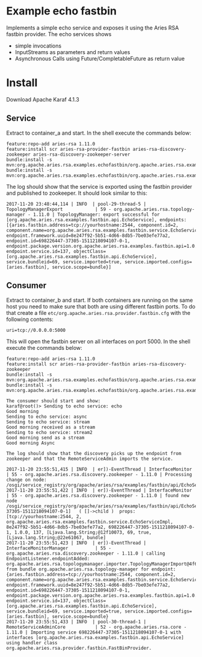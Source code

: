 # Example echo fastbin

Implements a simple echo service and exposes it using the Aries RSA fastbin provider.
The echo services shows 

 * simple invocations
 * InputStreams as parameters and return values
 * Asynchronous Calls using Future/CompletableFuture as return value

# Install

Download Apache Karaf 4.1.3

## Service
Extract to container_a and start. In the shell execute the commands below:

```
feature:repo-add aries-rsa 1.11.0
feature:install scr aries-rsa-provider-fastbin aries-rsa-discovery-zookeeper aries-rsa-discovery-zookeeper-server
bundle:install -s mvn:org.apache.aries.rsa.examples.echofastbin/org.apache.aries.rsa.examples.echofastbin.fbapi
bundle:install -s mvn:org.apache.aries.rsa.examples.echofastbin/org.apache.aries.rsa.examples.echofastbin.fbservice
```

The log should show that the service is exported using the fastbin provider and published to zookeeper.
It should look similar to this:

```
2017-11-20 23:48:44,114 | INFO  | pool-29-thread-5 | TopologyManagerExport            | 59 - org.apache.aries.rsa.topology-manager - 1.11.0 | TopologyManager: export successful for [org.apache.aries.rsa.examples.fastbin.api.EchoService], endpoints: [{aries.fastbin.address=tcp://yourhostname:2544, component.id=2, component.name=org.apache.aries.rsa.examples.fastbin.service.EchoServiceImpl, endpoint.framework.uuid=8e247f92-5b51-4d66-8db5-7be03efe77a2, endpoint.id=698226447-37305-1511218094107-0-1, endpoint.package.version.org.apache.aries.rsa.examples.fastbin.api=1.0.0, endpoint.service.id=137, objectClass=[org.apache.aries.rsa.examples.fastbin.api.EchoService], service.bundleid=69, service.imported=true, service.imported.configs=[aries.fastbin], service.scope=bundle}]
```

## Consumer
Extract to container_b and start. If both containers are running on the same host you need to make sure that both are using different fastbin ports. To do that create a file `etc/org.apache.aries.rsa.provider.fastbin.cfg` with the following contents:

```
uri=tcp://0.0.0.0:5000
```

This will open the fastbin server on all interfaces on port 5000.
In the shell execute the commands below:

```
feature:repo-add aries-rsa 1.11.0
feature:install scr aries-rsa-provider-fastbin aries-rsa-discovery-zookeeper
bundle:install -s mvn:org.apache.aries.rsa.examples.echofastbin/org.apache.aries.rsa.examples.echofastbin.fbapi
bundle:install -s mvn:org.apache.aries.rsa.examples.echofastbin/org.apache.aries.rsa.examples.echofastbin.fbconsumer
```

```
The consumer should start and show:
karaf@root()> Sending to echo service: echo                                                                                                                                                                 
Good morning
Sending to echo service: async
Sending to echo service: stream
Good morning received as a stream
Sending to echo service: stream2
Good morning send as a stream
Good morning Async

The log should show that the discovery picks up the endpoint from zookeeper and that the RemoteServiceAdmin imports the service.
```

```
2017-11-20 23:55:51,415 | INFO  | er])-EventThread | InterfaceMonitor                 | 55 - org.apache.aries.rsa.discovery.zookeeper - 1.11.0 | Processing change on node: /osgi/service_registry/org/apache/aries/rsa/examples/fastbin/api/EchoService
2017-11-20 23:55:51,422 | INFO  | er])-EventThread | InterfaceMonitor                 | 55 - org.apache.aries.rsa.discovery.zookeeper - 1.11.0 | found new node /osgi/service_registry/org/apache/aries/rsa/examples/fastbin/api/EchoService/[null#-1#698226447-37305-1511218094107-0-1]   ( []->child )  props: [tcp://yourhostname:2544, 2, org.apache.aries.rsa.examples.fastbin.service.EchoServiceImpl, 8e247f92-5b51-4d66-8db5-7be03efe77a2, 698226447-37305-1511218094107-0-1, 1.0.0, 137, [Ljava.lang.String;@12f10073, 69, true, [Ljava.lang.String;@22e61067, bundle]
2017-11-20 23:55:51,423 | INFO  | er])-EventThread | InterfaceMonitorManager          | 55 - org.apache.aries.rsa.discovery.zookeeper - 1.11.0 | calling EndpointListener.endpointAdded: org.apache.aries.rsa.topologymanager.importer.TopologyManagerImport@4f6cbd90 from bundle org.apache.aries.rsa.topology-manager for endpoint: {aries.fastbin.address=tcp://yourhostname:2544, component.id=2, component.name=org.apache.aries.rsa.examples.fastbin.service.EchoServiceImpl, endpoint.framework.uuid=8e247f92-5b51-4d66-8db5-7be03efe77a2, endpoint.id=698226447-37305-1511218094107-0-1, endpoint.package.version.org.apache.aries.rsa.examples.fastbin.api=1.0.0, endpoint.service.id=137, objectClass=[org.apache.aries.rsa.examples.fastbin.api.EchoService], service.bundleid=69, service.imported=true, service.imported.configs=[aries.fastbin], service.scope=bundle}
2017-11-20 23:55:51,433 | INFO  | pool-30-thread-1 | RemoteServiceAdminCore           | 52 - org.apache.aries.rsa.core - 1.11.0 | Importing service 698226447-37305-1511218094107-0-1 with interfaces [org.apache.aries.rsa.examples.fastbin.api.EchoService] using handler class org.apache.aries.rsa.provider.fastbin.FastBinProvider.

```

